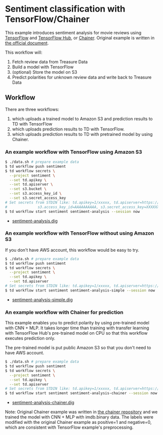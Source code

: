 # Sentiment classification with TensorFlow/Chainer

This example introduces sentiment analysis for movie reviews using [TensorFlow](https://www.tensorflow.org/) and [TensorFlow Hub](https://www.tensorflow.org/hub), or [Chainer](https://chainer.org/).
Original example is written in [the official document](https://www.tensorflow.org/hub/tutorials/text_classification_with_tf_hub).

This workflow will:

1. Fetch review data from Treasure Data
2. Build a model with TensorFlow
3. (optional) Store the model on S3
4. Predict polarities for unknown review data and write back to Treasure Data

## Workflow

There are three workflows:

1. which uploads a trained model to Amazon S3 and prediction results to TD with TensorFlow
2. which uploads prediction results to TD with TensorFlow.
3. which uploads prediction results to TD with pretrained model by using Chainer.

### An example workflow with TensorFlow using Amazon S3

```bash
$ ./data.sh # prepare example data
$ td workflow push sentiment
$ td workflow secrets \
  --project sentiment \
  --set td.apikey \
  --set td.apiserver \
  --set s3.bucket \
  --set s3.access_key_id \
  --set s3.secret_access_key
# Set secrets from STDIN like: td.apikey=1/xxxxx, td.apiserver=https://api.treasuredata.com, s3.bucket=$S3_BUCKET,
#              s3.access_key_id=AAAAAAAAAA, s3.secret_access_key=XXXXXXXXX
$ td workflow start sentiment sentiment-analysis --session now
```

* [sentiment-analysis.dig](sentiment-analysis.dig)

### An example workflow with TensorFlow without using Amazon S3

If you don't have AWS account, this workflow would be easy to try.

```bash
$ ./data.sh # prepare example data
$ td workflow push sentiment
$ td workflow secrets \
  --project sentiment \
  --set td.apikey \
  --set td.apiserver
# Set secrets from STDIN like: td.apikey=1/xxxxx, td.apiserver=https://api.treasuredata.com
$ td workflow start sentiment sentiment-analysis-simple --session now
```

* [sentiment-analysis-simple.dig](sentiment-analysis-simple.dig)

### An example workflow with Chainer for prediction

This example enables you to predict polarity by using pre-trained model with CNN + MLP. It takes longer time than training with transfer learning with TensorFlow Hub's pre-trained model on CPU so that this workflow executes prediction only.

The pre-trained model is put public Amazon S3 so that you don't need to have AWS account.

```bash
$ ./data.sh # prepare example data
$ td workflow push sentiment
$ td workflow secrets \
  --project sentiment \
  --set td.apikey \
  --set td.apiserver
# Set secrets from STDIN like: td.apikey=1/xxxxx, td.apiserver=https://api.treasuredata.com
$ td workflow start sentiment sentiment-analysis-chainer --session now
```

* [sentiment-analysis-chainer.dig](sentiment-analysis-chainer.dig)

Note: Original Chainer example was written in [the chainer repository](https://github.com/chainer/chainer/tree/v6.1.0/examples/text_classification) and we trained the model with CNN + MLP with imdb.binary data. The labels were modified with the original Chainer example as positive=1 and negative=0, which are consistent with TensorFlow example's preprocessing.
